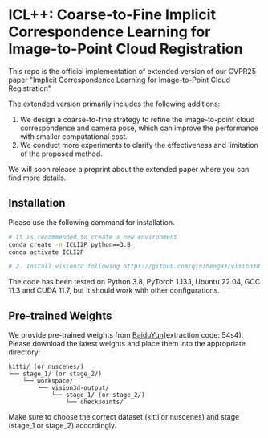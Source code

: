 # ICL++: Coarse-to-Fine Implicit Correspondence Learning for Image-to-Point Cloud Registration
This repo is the official implementation of extended version of our CVPR25 paper "Implicit Correspondence Learning for Image-to-Point Cloud Registration"

The extended version primarily includes the following additions:
1. We design a coarse-to-fine strategy to refine the image-to-point cloud correspondence and camera pose, which can improve the performance with smaller computational cost.
2. We conduct more experiments to clarify the effectiveness and limitation of the proposed method.

We will soon release a preprint about the extended paper where you can find more details.

## Installation
Please use the following command for installation.

```bash
# It is recommended to create a new environment
conda create -n ICLI2P python==3.8
conda activate ICLI2P

# 2. Install vision3d following https://github.com/qinzheng93/vision3d
```
The code has been tested on Python 3.8, PyTorch 1.13.1, Ubuntu 22.04, GCC 11.3 and CUDA 11.7, but it should work with other configurations.

## Pre-trained Weights
We provide pre-trained weights from [BaiduYun](https://pan.baidu.com/s/16BVtBUjiBTNy-UdbrIHYng?pwd=54s4)(extraction code: 54s4). Please download the latest weights and place them into the appropriate directory:
```
kitti/ (or nuscenes/)
└── stage_1/ (or stage_2/)
    └── workspace/
        └── vision3d-output/
            └── stage_1/ (or stage_2/)
                └── checkpoints/
```
Make sure to choose the correct dataset (kitti or nuscenes) and stage (stage_1 or stage_2) accordingly.